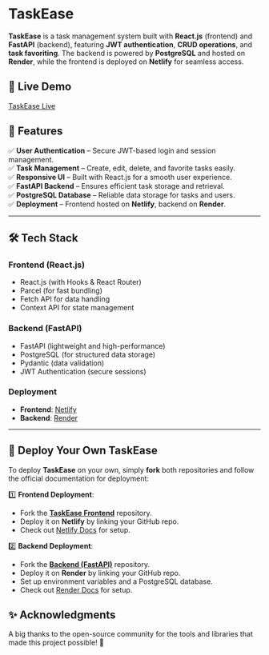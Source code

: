 # TaskEase  

**TaskEase** is a task management system built with **React.js** (frontend) and **FastAPI** (backend), featuring **JWT authentication**, **CRUD operations**, and **task favoriting**. The backend is powered by **PostgreSQL** and hosted on **Render**, while the frontend is deployed on **Netlify** for seamless access.  

## 🚀 Live Demo  
[TaskEase Live](https://razz-dev.netlify.app/)  

## 📌 Features  

✅ **User Authentication** – Secure JWT-based login and session management.  
✅ **Task Management** – Create, edit, delete, and favorite tasks easily.  
✅ **Responsive UI** – Built with React.js for a smooth user experience.  
✅ **FastAPI Backend** – Ensures efficient task storage and retrieval.  
✅ **PostgreSQL Database** – Reliable data storage for tasks and users.  
✅ **Deployment** – Frontend hosted on **Netlify**, backend on **Render**.  

---

## 🛠️ Tech Stack  

### **Frontend** (React.js)  
- React.js (with Hooks & React Router)  
- Parcel (for fast bundling)  
- Fetch API for data handling  
- Context API for state management  

### **Backend** (FastAPI)  
- FastAPI (lightweight and high-performance)  
- PostgreSQL (for structured data storage)  
- Pydantic (data validation)  
- JWT Authentication (secure sessions)  

### **Deployment**  
- **Frontend**: [Netlify](https://www.netlify.com/)  
- **Backend**: [Render](https://render.com/)  

---

## 🚀 Deploy Your Own TaskEase  

To deploy **TaskEase** on your own, simply **fork** both repositories and follow the official documentation for deployment:  

1️⃣ **Frontend Deployment**:  
- Fork the **[TaskEase Frontend](#)** repository.  
- Deploy it on **Netlify** by linking your GitHub repo.  
- Check out [Netlify Docs](https://docs.netlify.com/) for setup.  

2️⃣ **Backend Deployment**:  
- Fork the **[Backend (FastAPI)](#)** repository.  
- Deploy it on **Render** by linking your GitHub repo.  
- Set up environment variables and a PostgreSQL database.  
- Check out [Render Docs](https://render.com/docs) for setup.  


## ✨ Acknowledgments  
A big thanks to the open-source community for the tools and libraries that made this project possible! 🎉  

